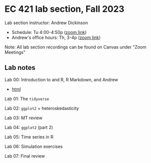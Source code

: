 # EC 421 lab section, Fall 2023

Lab section instructor: Andrew Dickinson

- Schedule: Tu 4:00-4:50p ([zoom link](https://uoregon.zoom.us/j/92718572857))
- Andrew's office hours: Th, 3-4p ([zoom link](https://uoregon.zoom.us/j/95065988487))

Note: All lab section recordings can be found on Canvas under "Zoom Meetings"

## Lab notes

Lab 00: Introduction to and R, R Markdown, and Andrew
- [html](https://ajdickinson.github.io/EC421F23_lab/labs/lab00.html)

Lab 01: The `tidyverse`

Lab 02: `ggplot2` + heteroskedasticity

Lab 03: MT review

Lab 04: `ggplot2` (part 2)

Lab 05: Time series in R

Lab 06: Simulation exercises

Lab 07: Final review
